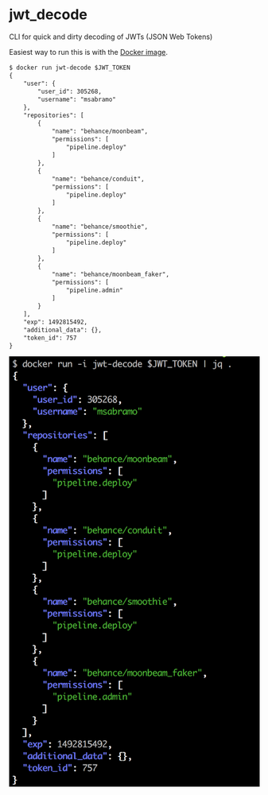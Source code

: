 # jwt_decode
CLI for quick and dirty decoding of JWTs (JSON Web Tokens)

Easiest way to run this is with the [Docker image](https://hub.docker.com/r/msabramo/jwt_decode/).

```
$ docker run jwt-decode $JWT_TOKEN
{
    "user": {
        "user_id": 305268,
        "username": "msabramo"
    },
    "repositories": [
        {
            "name": "behance/moonbeam",
            "permissions": [
                "pipeline.deploy"
            ]
        },
        {
            "name": "behance/conduit",
            "permissions": [
                "pipeline.deploy"
            ]
        },
        {
            "name": "behance/smoothie",
            "permissions": [
                "pipeline.deploy"
            ]
        },
        {
            "name": "behance/moonbeam_faker",
            "permissions": [
                "pipeline.admin"
            ]
        }
    ],
    "exp": 1492815492,
    "additional_data": {},
    "token_id": 757
}
```

![example image](images/example.png)
